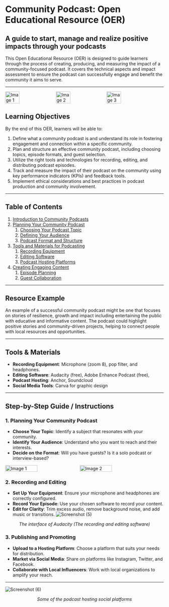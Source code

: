 # **Community Podcast: Open Educational Resource (OER)**

## **A guide to start, manage and realize positive impacts through your podcasts**
This Open Educational Resource (OER) is designed to guide learners through the process of creating, producing, and measuring the impact of a community-focused podcast. It covers the technical aspects and impact assessment to ensure the podcast can successfully engage and benefit the community it aims to serve.

---
<div style="display: flex; flex-wrap: wrap; gap: 10px;">
  <img src="https://github.com/user-attachments/assets/8ba425ec-1a06-49c6-b2bb-dd4cf5eda5f7" width="30%" alt="Image 1">
  <img src="https://github.com/user-attachments/assets/cc3b357a-1045-47bd-bab9-3590d39f0c75" width="30%" alt="Image 2">
  <img src="https://github.com/user-attachments/assets/fb53d5ff-2702-4b59-bf81-a49456a47a78" width="30%" alt="Image 3">
</div>




## **Learning Objectives**
By the end of this OER, learners will be able to:

1. Define what a community podcast is and understand its role in fostering engagement and connection within a specific community.
2. Plan and structure an effective community podcast, including choosing topics, episode formats, and guest selection.
3. Utilize the right tools and technologies for recording, editing, and distributing podcast episodes.
4. Track and measure the impact of their podcast on the community using key performance indicators (KPIs) and feedback tools.
5. Implement ethical considerations and best practices in podcast production and community involvement.

---

## **Table of Contents**

1. [Introduction to Community Podcasts](Introduction%20to%20community%20Podcast.md)
2. [Planning Your Community Podcast](#planning-your-community-podcast)
    1. [Choosing Your Podcast Topic](#choosing-your-podcast-topic)
    2. [Defining Your Audience](#defining-your-audience)
    3. [Podcast Format and Structure](#podcast-format-and-structure)
3. [Tools and Materials for Podcasting](#tools-and-materials-for-podcasting)
    1. [Recording Equipment](#recording-equipment)
    2. [Editing Software](#editing-software)
    3. [Podcast Hosting Platforms](#podcast-hosting-platforms)
4. [Creating Engaging Content](#creating-engaging-content)
    1. [Episode Planning](#episode-planning)
    2. [Guest Collaboration](#guest-collaboration)
---

## **Resource Example**
An example of a successful community podcast might be one that focuses on stories of resilience, growth and impact including entertaining the public with educative and informative content. The podcast could highlight positive stories and community-driven projects, helping to connect people with local resources and opportunities.


---

## **Tools & Materials**
- **Recording Equipment**: Microphone (zoom 8), pop filter, and headphones.
- **Editing Software**: Audacity (free), Adobe Enhance Podcast (free),
- **Podcast Hosting**: Anchor, Soundcloud
- **Social Media Tools**: Canva for graphic design

---

## **Step-by-Step Guide / Instructions**

### 1. **Planning Your Community Podcast**
   - **Choose Your Topic**: Identify a subject that resonates with your community.
   - **Identify Your Audience**: Understand who you want to reach and their interests.
   - **Decide on the Format**: Will you have guests? Is it a solo podcast or interview-based?
<div style="display: flex; flex-wrap: wrap; gap: 10px;">
  <img src="https://github.com/user-attachments/assets/29fd89c5-1664-4f09-8a86-1200244f7197" width="45%" alt="Image 1">
  <img src="https://github.com/user-attachments/assets/69288ea5-b1b5-4803-bd72-36cf3363ed12" width="45%" alt="Image 2">
</div>

### 2. **Recording and Editing**
   - **Set Up Your Equipment**: Ensure your microphone and headphones are correctly configured.
   - **Record Your Episode**: Use your chosen software to record your content.
   - **Edit for Clarity**: Trim excess audio, remove background noise, and add music or transitions.
![Screenshot (5)](https://github.com/user-attachments/assets/3c382f1f-13e3-41ee-8e5c-6450624fd66a)
<p align="center"><em>The interface of Audacity (The recording and editing software)</em></p>

### 3. **Publishing and Promoting**
   - **Upload to a Hosting Platform**: Choose a platform that suits your needs for distribution.
   - **Market via Social Media**: Share on platforms like Instagram, Twitter, and Facebook.
   - **Collaborate with Local Influencers**: Work with local organizations to amplify your reach.

---
![Screenshot (6)](https://github.com/user-attachments/assets/3a008f17-b453-45bd-b5d8-682cb27c843f)
<p align="center"><em>Some of the podcast hosting social platforms</em></p>



















